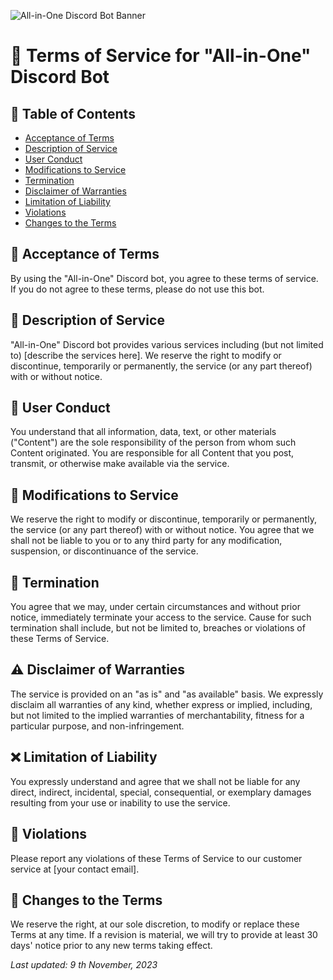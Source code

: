 ![All-in-One Discord Bot Banner](https://www.proglobalbusinesssolutions.com/wp-content/uploads/2018/11/Common-Standard-Banner-Sizes.jpg)

# 📜 Terms of Service for "All-in-One" Discord Bot

## 📌 Table of Contents
- [Acceptance of Terms](#acceptance-of-terms)
- [Description of Service](#description-of-service)
- [User Conduct](#user-conduct)
- [Modifications to Service](#modifications-to-service)
- [Termination](#termination)
- [Disclaimer of Warranties](#disclaimer-of-warranties)
- [Limitation of Liability](#limitation-of-liability)
- [Violations](#violations)
- [Changes to the Terms](#changes-to-the-terms)

## 📝 Acceptance of Terms
By using the "All-in-One" Discord bot, you agree to these terms of service. If you do not agree to these terms, please do not use this bot.

## 🤖 Description of Service
"All-in-One" Discord bot provides various services including (but not limited to) [describe the services here]. We reserve the right to modify or discontinue, temporarily or permanently, the service (or any part thereof) with or without notice.

## 👥 User Conduct
You understand that all information, data, text, or other materials ("Content") are the sole responsibility of the person from whom such Content originated. You are responsible for all Content that you post, transmit, or otherwise make available via the service.

## 🔄 Modifications to Service
We reserve the right to modify or discontinue, temporarily or permanently, the service (or any part thereof) with or without notice. You agree that we shall not be liable to you or to any third party for any modification, suspension, or discontinuance of the service.

## 🚫 Termination
You agree that we may, under certain circumstances and without prior notice, immediately terminate your access to the service. Cause for such termination shall include, but not be limited to, breaches or violations of these Terms of Service.

## ⚠️ Disclaimer of Warranties
The service is provided on an "as is" and "as available" basis. We expressly disclaim all warranties of any kind, whether express or implied, including, but not limited to the implied warranties of merchantability, fitness for a particular purpose, and non-infringement.

## ❌ Limitation of Liability
You expressly understand and agree that we shall not be liable for any direct, indirect, incidental, special, consequential, or exemplary damages resulting from your use or inability to use the service.

## 📢 Violations
Please report any violations of these Terms of Service to our customer service at [your contact email].

## 🔄 Changes to the Terms
We reserve the right, at our sole discretion, to modify or replace these Terms at any time. If a revision is material, we will try to provide at least 30 days' notice prior to any new terms taking effect.

_Last updated: 9 th November, 2023_
